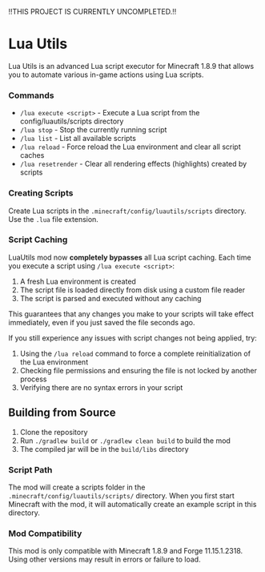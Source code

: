 !!THIS PROJECT IS CURRENTLY UNCOMPLETED.!!

# Lua Utils

Lua Utils is an advanced Lua script executor for Minecraft 1.8.9 that allows you to automate various in-game actions using Lua scripts.


### Commands

- `/lua execute <script>` - Execute a Lua script from the config/luautils/scripts directory
- `/lua stop` - Stop the currently running script
- `/lua list` - List all available scripts
- `/lua reload` - Force reload the Lua environment and clear all script caches
- `/lua resetrender` - Clear all rendering effects (highlights) created by scripts

### Creating Scripts

Create Lua scripts in the `.minecraft/config/luautils/scripts` directory. Use the `.lua` file extension.


### Script Caching

LuaUtils mod now **completely bypasses** all Lua script caching. Each time you execute a script using `/lua execute <script>`:

1. A fresh Lua environment is created
2. The script file is loaded directly from disk using a custom file reader
3. The script is parsed and executed without any caching

This guarantees that any changes you make to your scripts will take effect immediately, even if you just saved the file seconds ago.

If you still experience any issues with script changes not being applied, try:
1. Using the `/lua reload` command to force a complete reinitialization of the Lua environment
2. Checking file permissions and ensuring the file is not locked by another process
3. Verifying there are no syntax errors in your script


## Building from Source

1. Clone the repository
2. Run `./gradlew build` or `./gradlew clean build` to build the mod
3. The compiled jar will be in the `build/libs` directory





### Script Path

The mod will create a scripts folder in the `.minecraft/config/luautils/scripts/` directory. When you first start Minecraft with the mod, it will automatically create an example script in this directory.

### Mod Compatibility

This mod is only compatible with Minecraft 1.8.9 and Forge 11.15.1.2318. Using other versions may result in errors or failure to load. 
